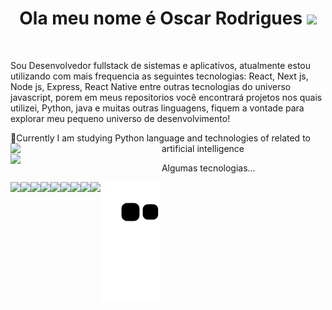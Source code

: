 <h1 align = "center" background = "green">
   Ola meu nome é Oscar Rodrigues
  <img src ="https://media0.giphy.com/media/xUPGGDNsLvqsBOhuU0/giphy.gif?cid=ecf05e47m4l7bu2evh5wb1wyat849fi0ex9a1kozdau6knok&rid=giphy.gif&ct=g" width =  "50"/>
</h1><br>
<p>
   Sou Desenvolvedor fullstack de sistemas e aplicativos, atualmente estou utilizando com mais frequencia as seguintes tecnologias: React, Next js, Node js, Express, React Native entre outras tecnologias do universo javascript, 
   porem em meus repositorios você encontrará projetos nos quais utilizei, Python, java e muitas outras linguagens, fiquem a vontade para explorar meu pequeno universo de desenvolvimento!
</p>
 🌱Currently I am studying Python language and technologies of
 related to artificial intelligence
 <img align="left" width = "48%"  src =  "https://github-readme-stats.vercel.app/api?username=oscarRodriguesDev&show_icons=true&theme=radical"/>
 <img align="left"  width = "48%"  src =  "https://github-readme-stats.vercel.app/api/top-langs/?username=oscarRodriguesDev&layout=compact"/>
 
 Algumas tecnologias...

 <img align= "left" src =  "https://img.shields.io/badge/python-3670A0?style=for-the-badge&logo=python&logoColor=ffdd54"/>
 <img align= "left" src =  "https://img.shields.io/badge/java-%23ED8B00.svg?style=for-the-badge&logo=java&logoColor=white"/>
 <img align= "left" src =  "https://img.shields.io/badge/html5-%23E34F26.svg?style=for-the-badge&logo=html5&logoColor=white"/>
 <img align= "left" src =  "https://img.shields.io/badge/javascript-%23323330.svg?style=for-the-badge&logo=javascript&logoColor=%23F7DF1"/>
 <img align= "left" src =  "https://img.shields.io/badge/css3-%231572B6.svg?style=for-the-badge&logo=css3&logoColor=white"/>
 <img align= "left" src =  "https://img.shields.io/badge/sqlite-%2307405e.svg?style=for-the-badge&logo=sqlite&logoColor=white"/>
 <img align= "left" src =  "https://img.shields.io/badge/Microsoft%20SQL%20Sever-CC2927?style=for-the-badge&logo=microsoft%20sql%20server&logoColor=white"/>
 <img align= "left" src =  "https://img.shields.io/badge/pandas-%23150458.svg?style=for-the-badge&logo=pandas&logoColor=white"/>
 <img align= "left" src =  "https://img.shields.io/badge/numpy-%23013243.svg?style=for-the-badge&logo=numpy&logoColor=white"/>
 
  ![Snake animation](https://github.com/oscarRodriguesDev/oscarRodriguesDev/blob/output/github-contribution-grid-snake.svg)
 



